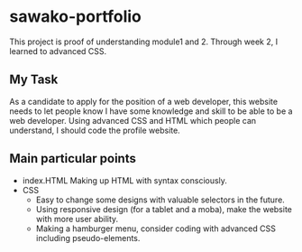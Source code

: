 # sawako-portfolio
This project is proof of understanding module1 and 2. Through week 2, I learned to advanced CSS.

## My Task

As a candidate to apply for the position of a web developer, this website needs to let people know I have some knowledge and skill to be able to be a web developer. Using advanced CSS and HTML which people can understand, I should code the profile website.

## Main particular points

- index.HTML
  Making up HTML with syntax consciously.
- CSS
  * Easy to change some designs with valuable selectors in the future.
  * Using responsive design (for a tablet and a moba), make the website with more user ability.
  * Making a hamburger menu, consider coding with advanced CSS including pseudo-elements.



